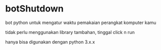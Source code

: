# botShutdown
bot python untuk mengatur waktu pemakaian perangkat komputer kamu

tidak perlu menggunakan library tambahan, tinggal click n run

hanya bisa digunakan dengan python 3.x.x
